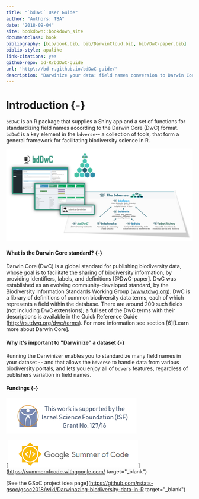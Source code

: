 ```yaml
--- 
title: "`bdDwC` User Guide"
author: "Authors: TBA"
date: "2018-09-04"
site: bookdown::bookdown_site
documentclass: book
bibliography: [bib/book.bib, bib/DarwinCloud.bib, bib/DwC-paper.bib]
biblio-style: apalike
link-citations: yes
github-repo: bd-R/bdDwC-guide
url: 'http\://bd-r.github.io/bdDwC-guide/'
description: "Darwinize your data: field names conversion to Darwin Core (DwC) format"
---
```


# Introduction {-}

`bdDwC` is an R package that supplies a Shiny app and a set of functions for standardizing field names according to the Darwin Core (DwC) format. `bdDwC` is a key element in the `bdverse`-- a collection of tools, that form a general framework for facilitating biodiversity science in R.

![bdDwC in the bdverse](img/bdDwC_bdverse.png "bdDwC-bdverse")

#### What is the Darwin Core standard? {-}

Darwin Core (DwC) is a global standard for publishing biodiversity data, whose goal is to facilitate the sharing of biodiversity information, by providing identifiers, labels, and definitions [@DwC-paper]. DwC was established as an evolving community-developed standard, by the Biodiversity Information Standards Working Group (www.tdwg.org). DwC is a library of definitions of common biodiversity data terms, each of which represents a field within the database. There are around 200 such fields (not including DwC extensions); a full set of the DwC terms with their descriptions is available in the Quick Reference Guide (http://rs.tdwg.org/dwc/terms). For more information see section [6][Learn more about Darwin Core].

#### Why it's important to "Darwinize" a dataset {-}

Running the Darwinizer enables you to standardize many field names in your dataset -- and that allows the `bdverse` to handle data from various biodiversity portals, and lets you enjoy all of `bdvers` features, regardless of publishers variation in field names.

#### Fundings {-}

![](img/ISF.png "ISF")

[![](img/GSoC.png "GSoC website")](https://summerofcode.withgoogle.com/ target="_blank")  

[See the GSoC project idea page](https://github.com/rstats-gsoc/gsoc2018/wiki/Darwinazing-biodiversity-data-in-R target="_blank")

